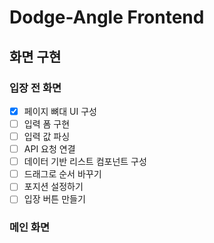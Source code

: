 # Dodge-Angle Frontend

## 화면 구현

### 입장 전 화면

- [x] 페이지 뼈대 UI 구성
- [ ] 입력 폼 구현
- [ ] 입력 값 파싱
- [ ] API 요청 연결
- [ ] 데이터 기반 리스트 컴포넌트 구성
- [ ] 드래그로 순서 바꾸기
- [ ] 포지션 설정하기
- [ ] 입장 버튼 만들기

### 메인 화면

